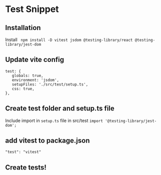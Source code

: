# Test Snippet


## Installation
Install ` npm install -D vitest jsdom @testing-library/react @testing-library/jest-dom`

## Update vite config

```
test: {
   globals: true,
   environment: 'jsdom',
   setupFiles: './src/test/setup.ts',
   css: true,
},
```

## Create test folder and setup.ts file

Include import in `setup.ts` file in src/test
`import '@testing-library/jest-dom';`
 
## add vitest to package.json 

`"test": "vitest"`

## Create tests!